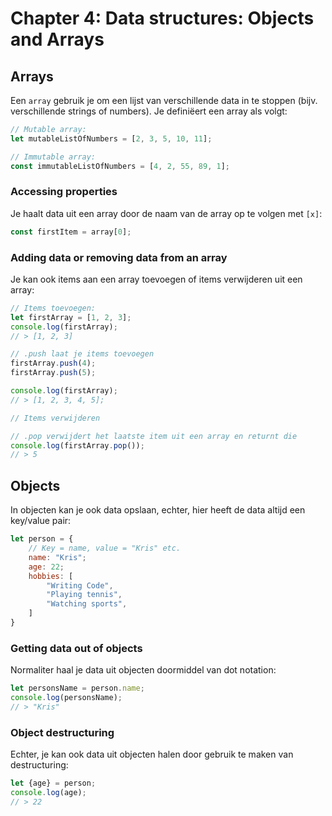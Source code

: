 # Chapter 4: Data structures: Objects and Arrays

## Arrays
Een `array` gebruik je om een lijst van verschillende data in te stoppen (bijv. verschillende strings of numbers). Je definiëert een array als volgt:

```javascript
// Mutable array:
let mutableListOfNumbers = [2, 3, 5, 10, 11];

// Immutable array:
const immutableListOfNumbers = [4, 2, 55, 89, 1];
```

### Accessing properties
Je haalt data uit een array door de naam van de array op te volgen met `[x]`:

```javascript
const firstItem = array[0];
```

### Adding data or removing data from an array
Je kan ook items aan een array toevoegen of items verwijderen uit een array:

```javascript
// Items toevoegen:
let firstArray = [1, 2, 3];
console.log(firstArray);
// > [1, 2, 3]

// .push laat je items toevoegen
firstArray.push(4);
firstArray.push(5);

console.log(firstArray);
// > [1, 2, 3, 4, 5];

// Items verwijderen

// .pop verwijdert het laatste item uit een array en returnt die
console.log(firstArray.pop());
// > 5
```

## Objects
In objecten kan je ook data opslaan, echter, hier heeft de data altijd een key/value pair:

```javascript
let person = {
    // Key = name, value = "Kris" etc.
    name: "Kris";
    age: 22;
    hobbies: [
        "Writing Code",
        "Playing tennis",
        "Watching sports",
    ]
}
```

### Getting data out of objects
Normaliter haal je data uit objecten doormiddel van dot notation:

```javascript
let personsName = person.name;
console.log(personsName);
// > "Kris"
```

### Object destructuring
Echter, je kan ook data uit objecten halen door gebruik te maken van destructuring:

```javascript
let {age} = person;
console.log(age);
// > 22
```
